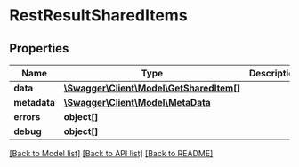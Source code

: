# RestResultSharedItems

## Properties
Name | Type | Description | Notes
------------ | ------------- | ------------- | -------------
**data** | [**\Swagger\Client\Model\GetSharedItem[]**](GetSharedItem.md) |  | [optional] 
**metadata** | [**\Swagger\Client\Model\MetaData**](MetaData.md) |  | [optional] 
**errors** | **object[]** |  | [optional] 
**debug** | **object[]** |  | [optional] 

[[Back to Model list]](../README.md#documentation-for-models) [[Back to API list]](../README.md#documentation-for-api-endpoints) [[Back to README]](../README.md)



